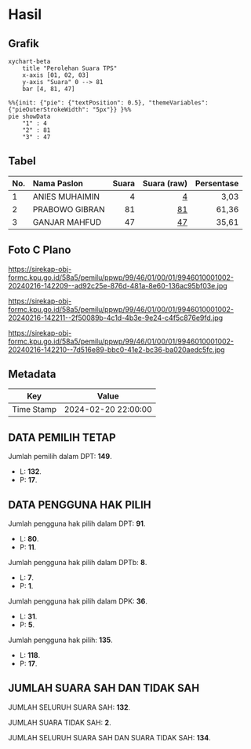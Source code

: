 # Hasil

## Grafik

```mermaid
xychart-beta
    title "Perolehan Suara TPS"
    x-axis [01, 02, 03]
    y-axis "Suara" 0 --> 81
    bar [4, 81, 47]
```

```mermaid
%%{init: {"pie": {"textPosition": 0.5}, "themeVariables": {"pieOuterStrokeWidth": "5px"}} }%%
pie showData
    "1" : 4
    "2" : 81
    "3" : 47
```

## Tabel

| No. | Nama Paslon    | Suara | Suara (raw) | Persentase |
|:--- |:-------------- | -----:| -----------:| ----------:|
| 1   | ANIES MUHAIMIN | 4     | [4][p-1]    | 3,03       |
| 2   | PRABOWO GIBRAN | 81    | [81][p-2]   | 61,36      |
| 3   | GANJAR MAHFUD  | 47    | [47][p-3]   | 35,61      |


[p-1]: https://github.com/gigit-pemilu/pemilu-2024-99-luar-negeri/blob/main/pilpres/hitung-suara/sub/99-luar-negeri/sub/46-havana-kuba/sub/01-havana-kuba/sub/0001-havana-kuba/sub/002-ksk-001/sub/paslon-1.txt
[p-2]: https://github.com/gigit-pemilu/pemilu-2024-99-luar-negeri/blob/main/pilpres/hitung-suara/sub/99-luar-negeri/sub/46-havana-kuba/sub/01-havana-kuba/sub/0001-havana-kuba/sub/002-ksk-001/sub/paslon-2.txt
[p-3]: https://github.com/gigit-pemilu/pemilu-2024-99-luar-negeri/blob/main/pilpres/hitung-suara/sub/99-luar-negeri/sub/46-havana-kuba/sub/01-havana-kuba/sub/0001-havana-kuba/sub/002-ksk-001/sub/paslon-3.txt

## Foto C Plano

https://sirekap-obj-formc.kpu.go.id/58a5/pemilu/ppwp/99/46/01/00/01/9946010001002-20240216-142209--ad92c25e-876d-481a-8e60-136ac95bf03e.jpg

https://sirekap-obj-formc.kpu.go.id/58a5/pemilu/ppwp/99/46/01/00/01/9946010001002-20240216-142211--2f50089b-4c1d-4b3e-9e24-c4f5c876e9fd.jpg

https://sirekap-obj-formc.kpu.go.id/58a5/pemilu/ppwp/99/46/01/00/01/9946010001002-20240216-142210--7d516e89-bbc0-41e2-bc36-ba020aedc5fc.jpg


## Metadata

| Key        | Value               |
| ---------- | ------------------- |
| Time Stamp | 2024-02-20 22:00:00 |


## DATA PEMILIH TETAP

Jumlah pemilih dalam DPT: **149**.
 * L: **132**.
 * P: **17**.

## DATA PENGGUNA HAK PILIH

Jumlah pengguna hak pilih dalam DPT: **91**.
 * L: **80**.
 * P: **11**.

Jumlah pengguna hak pilih dalam DPTb: **8**.
 * L: **7**.
 * P: **1**.

Jumlah pengguna hak pilih dalam DPK: **36**.
 * L: **31**.
 * P: **5**.

Jumlah pengguna hak pilih: **135**.
 * L: **118**.
 * P: **17**.

## JUMLAH SUARA SAH DAN TIDAK SAH

JUMLAH SELURUH SUARA SAH: **132**.

JUMLAH SUARA TIDAK SAH: **2**.

JUMLAH SELURUH SUARA SAH DAN SUARA TIDAK SAH: **134**.


